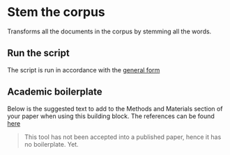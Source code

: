 # Stem the corpus

Transforms all the documents in the corpus by stemming all the words.

## Run the script

The script is run in accordance with the [general form](../README.md#scripts)

## Academic boilerplate

Below is the suggested text to add to the Methods and Materials section of your paper when using this building block.
The references can be found [here](./references.bib)

> This tool has not been accepted into a published paper, hence it has no boilerplate.
> Yet.
